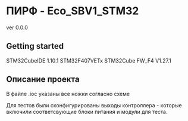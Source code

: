 # ПИРФ - Eco_SBV1_STM32

ver 0.0.0

## Getting started

STM32CubeIDE 1.10.1
STM32F407VETx
STM32Cube FW_F4 V1.27.1

## Описание проекта

В файле .ioc указаны все ножки согласно схеме

Для тестов были сконфигурированы выходы контроллера - которые включили соответсвующие блоки питания и модули для теста.